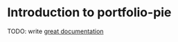 # Introduction to portfolio-pie

TODO: write [great documentation](http://jacobian.org/writing/what-to-write/)
